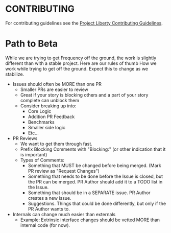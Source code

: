 # CONTRIBUTING

For contributing guidelines see the [Project Liberty Contributing Guidelines](https://github.com/LibertyDSNP/meta/blob/main/CONTRIBUTING.md).


# Path to Beta

While we are trying to get Frequency off the ground, the work is slightly different than with a stable project.
Here are our rules of thumb
How we work while trying to get off the ground.
Expect this to change as we stabilize.

- Issues should often be MORE than one PR
  - Smaller PRs are easier to review
  - Great if your story is blocking others and a part of your story complete can unblock them
  - Consider breaking up into:
    - Core Logic
    - Addition PR Feedback
    - Benchmarks
    - Smaller side logic
    - Etc...
- PR Reviews
  - We want to get them through fast.
  -  Prefix Blocking Comments with "Blocking:" (or other indication that it is important)
  - Types of Comments:
    - Something that MUST be changed before being merged. (Mark PR review as "Request Changes")
    - Something that needs to be done before the Issue is closed, but the PR can be merged. PR Author should add it to a TODO list in the Issue.
    - Something that should be in a SEPARATE issue. PR Author creates a new issue.
    - Suggestions. Things that could be done differently, but only if the PR Author wants to.
- Internals can change much easier than externals
  - Example: Extrinsic interface changes should be vetted MORE than internal code (for now).
